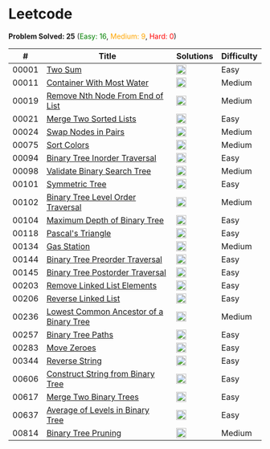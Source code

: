 # Leetcode

**Problem Solved: 25** (<span style="color:green">Easy: 16</span>, <span style="color:orange">Medium: 9</span>, <span style="color:red">Hard: 0</span>)

| # | Title | Solutions | Difficulty |
| - | - | - | - |
| 00001 | [Two Sum](https://leetcode.com/problems/two-sum/) | <a href='leetcode/00001_two-sum/1-two-sum.py'><img src='https://cdn.jsdelivr.net/gh/devicons/devicon/icons/python/python-original.svg' width='20' height='20'></a> | Easy |
| 00011 | [Container With Most Water](https://leetcode.com/problems/container-with-most-water/) | <a href='leetcode/00011_container-with-most-water/11-container-with-most-water.py'><img src='https://cdn.jsdelivr.net/gh/devicons/devicon/icons/python/python-original.svg' width='20' height='20'></a> | Medium |
| 00019 | [Remove Nth Node From End of List](https://leetcode.com/problems/remove-nth-node-from-end-of-list/) | <a href='leetcode/00019_remove-nth-node-from-end-of-list/19-remove-nth-node-from-end-of-list.py'><img src='https://cdn.jsdelivr.net/gh/devicons/devicon/icons/python/python-original.svg' width='20' height='20'></a> | Medium |
| 00021 | [Merge Two Sorted Lists](https://leetcode.com/problems/merge-two-sorted-lists/) | <a href='leetcode/00021_merge-two-sorted-lists/21-merge-two-sorted-lists.py'><img src='https://cdn.jsdelivr.net/gh/devicons/devicon/icons/python/python-original.svg' width='20' height='20'></a> | Easy |
| 00024 | [Swap Nodes in Pairs](https://leetcode.com/problems/swap-nodes-in-pairs/) | <a href='leetcode/00024_swap-nodes-in-pairs/24-swap-nodes-in-pairs.py'><img src='https://cdn.jsdelivr.net/gh/devicons/devicon/icons/python/python-original.svg' width='20' height='20'></a> | Medium |
| 00075 | [Sort Colors](https://leetcode.com/problems/sort-colors/) | <a href='leetcode/00075_sort-colors/75-sort-colors.py'><img src='https://cdn.jsdelivr.net/gh/devicons/devicon/icons/python/python-original.svg' width='20' height='20'></a> | Medium |
| 00094 | [Binary Tree Inorder Traversal](https://leetcode.com/problems/binary-tree-inorder-traversal/) | <a href='leetcode/00094_binary-tree-inorder-traversal/94-binary-tree-inorder-traversal.py'><img src='https://cdn.jsdelivr.net/gh/devicons/devicon/icons/python/python-original.svg' width='20' height='20'></a> | Easy |
| 00098 | [Validate Binary Search Tree](https://leetcode.com/problems/validate-binary-search-tree/) | <a href='leetcode/00098_validate-binary-search-tree/98-validate-binary-search-tree.py'><img src='https://cdn.jsdelivr.net/gh/devicons/devicon/icons/python/python-original.svg' width='20' height='20'></a> | Medium |
| 00101 | [Symmetric Tree](https://leetcode.com/problems/symmetric-tree/) | <a href='leetcode/00101_symmetric-tree/101-symmetric-tree.py'><img src='https://cdn.jsdelivr.net/gh/devicons/devicon/icons/python/python-original.svg' width='20' height='20'></a> | Easy |
| 00102 | [Binary Tree Level Order Traversal](https://leetcode.com/problems/binary-tree-level-order-traversal/) | <a href='leetcode/00102_binary-tree-level-order-traversal/102-binary-tree-level-order-traversal.py'><img src='https://cdn.jsdelivr.net/gh/devicons/devicon/icons/python/python-original.svg' width='20' height='20'></a> | Medium |
| 00104 | [Maximum Depth of Binary Tree](https://leetcode.com/problems/maximum-depth-of-binary-tree/) | <a href='leetcode/00104_maximum-depth-of-binary-tree/104-maximum-depth-of-binary-tree.py'><img src='https://cdn.jsdelivr.net/gh/devicons/devicon/icons/python/python-original.svg' width='20' height='20'></a> | Easy |
| 00118 | [Pascal's Triangle](https://leetcode.com/problems/pascals-triangle/) | <a href='leetcode/00118_pascals-triangle/118-pascals-triangle.py'><img src='https://cdn.jsdelivr.net/gh/devicons/devicon/icons/python/python-original.svg' width='20' height='20'></a> | Easy |
| 00134 | [Gas Station](https://leetcode.com/problems/gas-station/) | <a href='leetcode/00134_gas-station/134-gas-station.py'><img src='https://cdn.jsdelivr.net/gh/devicons/devicon/icons/python/python-original.svg' width='20' height='20'></a> | Medium |
| 00144 | [Binary Tree Preorder Traversal](https://leetcode.com/problems/binary-tree-preorder-traversal/) | <a href='leetcode/00144_binary-tree-preorder-traversal/144-binary-tree-preorder-traversal.py'><img src='https://cdn.jsdelivr.net/gh/devicons/devicon/icons/python/python-original.svg' width='20' height='20'></a> | Easy |
| 00145 | [Binary Tree Postorder Traversal](https://leetcode.com/problems/binary-tree-postorder-traversal/) | <a href='leetcode/00145_binary-tree-postorder-traversal/145-binary-tree-postorder-traversal.py'><img src='https://cdn.jsdelivr.net/gh/devicons/devicon/icons/python/python-original.svg' width='20' height='20'></a> | Easy |
| 00203 | [Remove Linked List Elements](https://leetcode.com/problems/remove-linked-list-elements/) | <a href='leetcode/00203_remove-linked-list-elements/203-remove-linked-list-elements.py'><img src='https://cdn.jsdelivr.net/gh/devicons/devicon/icons/python/python-original.svg' width='20' height='20'></a> | Easy |
| 00206 | [Reverse Linked List](https://leetcode.com/problems/reverse-linked-list/) | <a href='leetcode/00206_reverse-linked-list/206-reverse-linked-list.py'><img src='https://cdn.jsdelivr.net/gh/devicons/devicon/icons/python/python-original.svg' width='20' height='20'></a> | Easy |
| 00236 | [Lowest Common Ancestor of a Binary Tree](https://leetcode.com/problems/lowest-common-ancestor-of-a-binary-tree/) | <a href='leetcode/00236_lowest-common-ancestor-of-a-binary-tree/236-lowest-common-ancestor-of-a-binary-tree.py'><img src='https://cdn.jsdelivr.net/gh/devicons/devicon/icons/python/python-original.svg' width='20' height='20'></a> | Medium |
| 00257 | [Binary Tree Paths](https://leetcode.com/problems/binary-tree-paths/) | <a href='leetcode/00257_binary-tree-paths/257-binary-tree-paths.py'><img src='https://cdn.jsdelivr.net/gh/devicons/devicon/icons/python/python-original.svg' width='20' height='20'></a> | Easy |
| 00283 | [Move Zeroes](https://leetcode.com/problems/move-zeroes/) | <a href='leetcode/00283_move-zeroes/283-move-zeroes.py'><img src='https://cdn.jsdelivr.net/gh/devicons/devicon/icons/python/python-original.svg' width='20' height='20'></a> | Easy |
| 00344 | [Reverse String](https://leetcode.com/problems/reverse-string/) | <a href='leetcode/00344_reverse-string/344-reverse-string.py'><img src='https://cdn.jsdelivr.net/gh/devicons/devicon/icons/python/python-original.svg' width='20' height='20'></a> | Easy |
| 00606 | [Construct String from Binary Tree](https://leetcode.com/problems/construct-string-from-binary-tree/) | <a href='leetcode/00606_construct-string-from-binary-tree/606-construct-string-from-binary-tree.py'><img src='https://cdn.jsdelivr.net/gh/devicons/devicon/icons/python/python-original.svg' width='20' height='20'></a> | Easy |
| 00617 | [Merge Two Binary Trees](https://leetcode.com/problems/merge-two-binary-trees/) | <a href='leetcode/00617_merge-two-binary-trees/617-merge-two-binary-trees.py'><img src='https://cdn.jsdelivr.net/gh/devicons/devicon/icons/python/python-original.svg' width='20' height='20'></a> | Easy |
| 00637 | [Average of Levels in Binary Tree](https://leetcode.com/problems/average-of-levels-in-binary-tree/) | <a href='leetcode/00637_average-of-levels-in-binary-tree/637-average-of-levels-in-binary-tree.py'><img src='https://cdn.jsdelivr.net/gh/devicons/devicon/icons/python/python-original.svg' width='20' height='20'></a> | Easy |
| 00814 | [Binary Tree Pruning](https://leetcode.com/problems/binary-tree-pruning/) | <a href='leetcode/00814_binary-tree-pruning/814-binary-tree-pruning.py'><img src='https://cdn.jsdelivr.net/gh/devicons/devicon/icons/python/python-original.svg' width='20' height='20'></a> | Medium |


